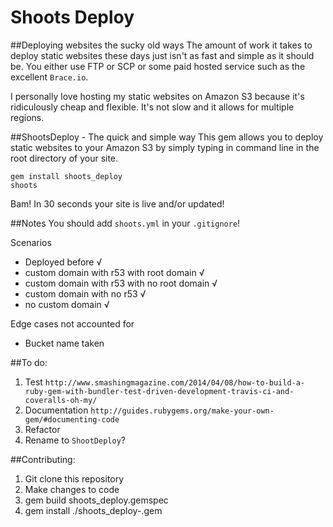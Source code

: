 # Shoots Deploy

##Deploying websites the sucky old ways
The amount of work it takes to deploy static websites these days just isn't as fast and simple as it should be. You either use FTP or SCP or some paid hosted service such as the excellent `Brace.io`.

I personally love hosting my static websites on Amazon S3 because it's ridiculously cheap and flexible. It's not slow and it allows for multiple regions.

##ShootsDeploy - The quick and simple way
This gem allows you to deploy static websites to your Amazon S3 by simply typing in command line in the root directory of your site.

```
gem install shoots_deploy
shoots
```

Bam! In 30 seconds your site is live and/or updated!

##Notes
You should add `shoots.yml` in your `.gitignore`!

Scenarios
  - Deployed before √
  - custom domain with r53 with root domain √
  - custom domain with r53 with no root domain √
  - custom domain with no r53 √
  - no custom domain √

Edge cases not accounted for
  - Bucket name taken

##To do:
1. Test `http://www.smashingmagazine.com/2014/04/08/how-to-build-a-ruby-gem-with-bundler-test-driven-development-travis-ci-and-coveralls-oh-my/`
2. Documentation `http://guides.rubygems.org/make-your-own-gem/#documenting-code`
3. Refactor
4. Rename to `ShootDeploy`?

##Contributing:
1. Git clone this repository
2. Make changes to code
3. gem build shoots_deploy.gemspec
4. gem install ./shoots_deploy-<version-number>.gem
